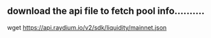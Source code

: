 ## download the api file to fetch pool info..........

wget https://api.raydium.io/v2/sdk/liquidity/mainnet.json
